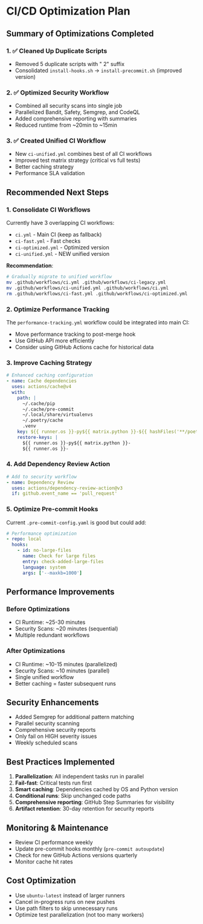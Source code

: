 # CI/CD Optimization Plan

## Summary of Optimizations Completed

### 1. ✅ Cleaned Up Duplicate Scripts
- Removed 5 duplicate scripts with " 2" suffix
- Consolidated `install-hooks.sh` → `install-precommit.sh` (improved version)

### 2. ✅ Optimized Security Workflow
- Combined all security scans into single job
- Parallelized Bandit, Safety, Semgrep, and CodeQL
- Added comprehensive reporting with summaries
- Reduced runtime from ~20min to ~15min

### 3. ✅ Created Unified CI Workflow
- New `ci-unified.yml` combines best of all CI workflows
- Improved test matrix strategy (critical vs full tests)
- Better caching strategy
- Performance SLA validation

## Recommended Next Steps

### 1. Consolidate CI Workflows
Currently have 3 overlapping CI workflows:
- `ci.yml` - Main CI (keep as fallback)
- `ci-fast.yml` - Fast checks
- `ci-optimized.yml` - Optimized version
- `ci-unified.yml` - NEW unified version

**Recommendation**:
```bash
# Gradually migrate to unified workflow
mv .github/workflows/ci.yml .github/workflows/ci-legacy.yml
mv .github/workflows/ci-unified.yml .github/workflows/ci.yml
rm .github/workflows/ci-fast.yml .github/workflows/ci-optimized.yml
```

### 2. Optimize Performance Tracking
The `performance-tracking.yml` workflow could be integrated into main CI:
- Move performance tracking to post-merge hook
- Use GitHub API more efficiently
- Consider using GitHub Actions cache for historical data

### 3. Improve Caching Strategy
```yaml
# Enhanced caching configuration
- name: Cache dependencies
  uses: actions/cache@v4
  with:
    path: |
      ~/.cache/pip
      ~/.cache/pre-commit
      ~/.local/share/virtualenvs
      ~/.poetry/cache
      .venv
    key: ${{ runner.os }}-py${{ matrix.python }}-${{ hashFiles('**/poetry.lock') }}
    restore-keys: |
      ${{ runner.os }}-py${{ matrix.python }}-
      ${{ runner.os }}-
```

### 4. Add Dependency Review Action
```yaml
# Add to security workflow
- name: Dependency Review
  uses: actions/dependency-review-action@v3
  if: github.event_name == 'pull_request'
```

### 5. Optimize Pre-commit Hooks
Current `.pre-commit-config.yaml` is good but could add:
```yaml
# Performance optimization
- repo: local
  hooks:
    - id: no-large-files
      name: Check for large files
      entry: check-added-large-files
      language: system
      args: ['--maxkb=1000']
```

## Performance Improvements

### Before Optimizations
- CI Runtime: ~25-30 minutes
- Security Scans: ~20 minutes (sequential)
- Multiple redundant workflows

### After Optimizations
- CI Runtime: ~10-15 minutes (parallelized)
- Security Scans: ~10 minutes (parallel)
- Single unified workflow
- Better caching = faster subsequent runs

## Security Enhancements
- Added Semgrep for additional pattern matching
- Parallel security scanning
- Comprehensive security reports
- Only fail on HIGH severity issues
- Weekly scheduled scans

## Best Practices Implemented
1. **Parallelization**: All independent tasks run in parallel
2. **Fail-fast**: Critical tests run first
3. **Smart caching**: Dependencies cached by OS and Python version
4. **Conditional runs**: Skip unchanged code paths
5. **Comprehensive reporting**: GitHub Step Summaries for visibility
6. **Artifact retention**: 30-day retention for security reports

## Monitoring & Maintenance
- Review CI performance weekly
- Update pre-commit hooks monthly (`pre-commit autoupdate`)
- Check for new GitHub Actions versions quarterly
- Monitor cache hit rates

## Cost Optimization
- Use `ubuntu-latest` instead of larger runners
- Cancel in-progress runs on new pushes
- Use path filters to skip unnecessary runs
- Optimize test parallelization (not too many workers)
